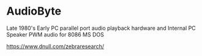 # AudioByte
Late 1980's Early PC parallel port audio playback hardware and Internal PC Speaker PWM audio for 8086 MS DOS

https://www.dnull.com/zebraresearch/


